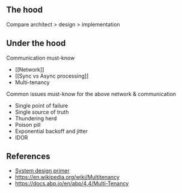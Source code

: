 ## The hood
Compare architect > design > implementation

## Under the hood
Communication must-know
- [[Network]]
- [[Sync vs Async processing]]
- Multi-tenancy

Common issues must-know for the above network & communication
- Single point of failure
- Single source of truth
- Thundering herd
- Poison pill
- Exponential backoff and jitter
- IDOR
## References
- [System design primer](https://github.com/donnemartin/system-design-primer)
- https://en.wikipedia.org/wiki/Multitenancy
- https://docs.abp.io/en/abp/4.4/Multi-Tenancy